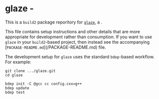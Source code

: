# glaze - <SUMMARY>

This is a `build2` package reporitory for [`glaze`](https://<UPSTREAM-URL>),
a <SUMMARY-OF-FUNCTIONALITY>.

This file contains setup instructions and other details that are more
appropriate for development rather than consumption. If you want to use
`glaze` in your `build2`-based project, then instead see the accompanying
[`PACKAGE-README.md`](<PACKAGE>/PACKAGE-README.md) file.

The development setup for `glaze` uses the standard `bdep`-based workflow.
For example:

```
git clone .../glaze.git
cd glaze

bdep init -C @gcc cc config.cxx=g++
bdep update
bdep test
```
